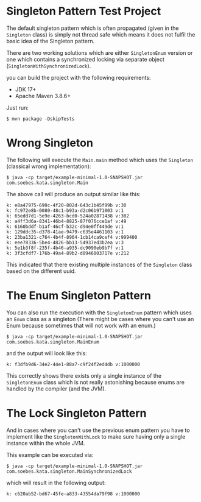 <!---
 Licensed to the Apache Software Foundation (ASF) under one or more
 contributor license agreements.  See the NOTICE file distributed with
 this work for additional information regarding copyright ownership.
 The ASF licenses this file to You under the Apache License, Version 2.0
 (the "License"); you may not use this file except in compliance with
 the License.  You may obtain a copy of the License at

      http://www.apache.org/licenses/LICENSE-2.0

 Unless required by applicable law or agreed to in writing, software
 distributed under the License is distributed on an "AS IS" BASIS,
 WITHOUT WARRANTIES OR CONDITIONS OF ANY KIND, either express or implied.
 See the License for the specific language governing permissions and
 limitations under the License.
-->
# Singleton Pattern Test Project

The default singleton pattern which is often propagated (given in the `Singleton` class)
is simply not thread safe which means it does not fulfil the basic idea of the Singleton 
pattern.

There are two working solutions which are either `SingletonEnum` version or one which
contains a synchronized locking via separate object (`SingletonWithSynchronizedLock`).

you can build the project with the following requirements:

* JDK 17+
* Apache Maven 3.8.6+

Just run:
```shell
$ mvn package -DskipTests
```

# Wrong Singleton

The following will execute the `Main.main` method which uses the `Singleton` (classical
wrong implementation):

```shell
$ java -cp target/example-minimal-1.0-SNAPSHOT.jar com.soebes.kata.singleton.Main 
```
The above call will produce an output similar like this:
```
k: e8a47975-690c-4f20-802d-643c1b45f99b v:30
k: fc972e8b-0080-48c1-b93a-d2c06b971003 v:1
k: 65edd7d1-5e9e-4263-bcd0-524a02871438 v:302
k: a4ff3d6a-8341-46b4-8825-87f076cce1af v:49
k: 6160bddf-b1af-46cf-b32c-d94e0ff449de v:1
k: 129ddc35-d378-41ae-9479-c635e4461103 v:1
k: 23ba1321-c764-4b4f-8964-1cb14ca9cef4 v:999400
k: eee78336-5be4-4826-bb13-54937ed3b2ea v:3
k: 5e1b3f8f-235f-4b46-a935-dc9090eb9b7f v:1
k: 3f3cfdf7-176b-49a4-89b2-d8946003717e v:212
```
This indicated that there existing multiple instances of the `Singleton` class
based on the different uuid.

# The Enum Singleton Pattern

You can also run the execution with the `SingletonEnum` pattern which uses an
`Enum` class as a singleton (There might be cases where you can't use an Enum
because sometimes that will not work with an enum.)

```shell
$ java -cp target/example-minimal-1.0-SNAPSHOT.jar com.soebes.kata.singleton.MainEnum 
```
and the output will look like this:
```
k: f3dfb9d6-34e2-44e1-88a7-c9f24f2ed4db v:1000000
```
This correctly shows there exists only a single instance of the `SingletonEnum` class
which is not really astonishing because enums are handled by the compiler (and the JVM).

# The Lock Singleton Pattern
And in cases where you can't use the previous enum pattern you have to implement like 
the `SingletonWithLock` to make sure having only a single instance within the whole JVM.

This example can be executed via:
```shell
$ java -cp target/example-minimal-1.0-SNAPSHOT.jar com.soebes.kata.singleton.MainSynchronizedLock 
```
which will result in the following output:
```
k: c620ab52-bd67-45fe-a833-43554da79f98 v:1000000
```

